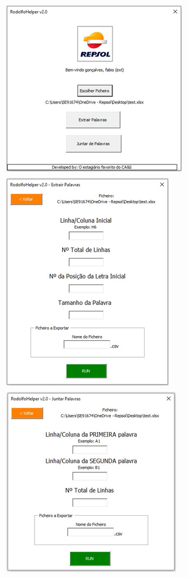 ![UserForm 1](https://github.com/FabiomtGoncalves/Excel-VBA/blob/main/imgs/uf1.jpg)  

![UserForm 2](https://github.com/FabiomtGoncalves/Excel-VBA/blob/main/imgs/uf2.jpg)  

![UserForm 3](https://github.com/FabiomtGoncalves/Excel-VBA/blob/main/imgs/uf3.jpg)
